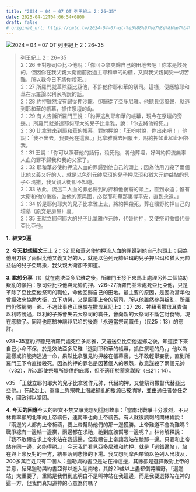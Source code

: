 ```yaml
---
title: "2024 – 04 – 07 QT 列王紀上 2：26~35"
date: 2025-04-12T04:06:54+0800
draft: false
# original_url: https://cmtc.tw/2024-04-07-qt-%e5%88%97%e7%8e%8b%e7%b4%80%e4%b8%8a-2%ef%bc%9a2635
---
```


![2024 – 04 – 07 QT 列王紀上 2：26\~35](/images/qt.jpg  "2024 – 04 – 07 QT 列王紀上 2：26\~35")

> 列王紀上 2：26\~35  
> 2：26 王對祭司亞比亞他說：「你回亞拿突歸自己的田地去吧！你本是該死的，但因你在我父親大衛面前抬過主耶和華的約櫃，又與我父親同受一切苦難，所以我今日不將你殺死。」  
> 2：27 所羅門就革除亞比亞他，不許他作耶和華的祭司。這樣，便應驗耶和華在示羅論以利家所說的話。  
> 2：28 約押雖然沒有歸從押沙龍，卻歸從了亞多尼雅。他聽見這風聲，就逃到耶和華的帳幕，抓住祭壇的角。  
> 2：29 有人告訴所羅門王說：「約押逃到耶和華的帳幕，現今在祭壇的旁邊。」所羅門就差遣耶何耶大的兒子比拿雅，說：「你去將他殺死。」  
> 2：30 比拿雅來到耶和華的帳幕，對約押說：「王吩咐說，你出來吧！」他說：「我不出去，我要死在這裏。」比拿雅就去回覆王，說約押如此如此回答我。  
> 2：31 王說：「你可以照著他的話行，殺死他，將他葬埋，好叫約押流無辜人血的罪不歸我和我的父家了。  
> 2：32 耶和華必使約押流人血的罪歸到他自己的頭上；因為他用刀殺了兩個比他又義又好的人，就是以色列元帥尼珥的兒子押尼珥和猶大元帥益帖的兒子亞瑪撒，我父親大衛卻不知道。  
> 2：33 故此，流這二人血的罪必歸到約押和他後裔的頭上，直到永遠；惟有大衛和他的後裔，並他的家與國，必從耶和華那裏得平安，直到永遠。」  
> 2：34 於是耶何耶大的兒子比拿雅上去，將約押殺死，葬在曠野約押自己的墳墓（原文是房屋）裏。  
> 2：35 王就立耶何耶大的兒子比拿雅作元帥，代替約押，又使祭司撒督代替亞比亞他。

**1.  經文3遍**

**2. 今天默想經文**王上 2：32 耶和華必使約押流人血的罪歸到他自己的頭上；因為他用刀殺了兩個比他又義又好的人，就是以色列元帥尼珥的兒子押尼珥和猶大元帥益帖的兒子亞瑪撒，我父親大衛卻不知道。

**3. 默想分享**（1）就在處決亞多尼雅之後，所羅門王接下來馬上處理另外二個協助叛亂的領袖：祭司亞比亞他與元帥約押。v26\~27所羅門並未處死亞比亞他，只是革除了亞比亞他祭司的職位，命他回歸自己的田地。最主要的原因，是因為當年他曾經效忠協助大衛，立下功勞，又是服事上帝的祭司，所以他雖然參與叛亂，所羅門仍然網開一面。不過此事也正應驗在撒母耳記上2：27-26，神藉著撒母耳責備以利時說過，以利的子孫會失去大祭司的職任，會向新的大祭司不斷乞討食物。現在應驗了。同時也應驗神讓非尼哈的後裔「永遠當祭司職任」（民25：13）的應許。

v28\~35當約押聽見所羅門處死亞多尼雅，又遣送亞比亞他返鄉之後，知道接下來自己小命不保，於是效法亞多尼雅「逃到耶和華的帳幕，抓住祭壇的角。」他以為這樣或許能夠逃過一命，果然比拿雅見約押躲在帳幕裏，也不敢輕舉妄動，直到所羅門王下令直接殺死。因為約押的罪名是因著個人的恩怨，故意謀殺了兩個元帥 （v32），所以即使祭壇所提供的庇護，但不適用於蓄意謀殺（出21：14）。

v35 「王就立耶何耶大的兒子比拿雅作元帥，代替約押，又使祭司撒督代替亞比亞他。」在政治上、軍事上與宗教上潛藏禍亂的根源已被清除，並由適任者替任之後，國政得以鞏固。

**4. 今天的回應**今天的經文不禁又讓我想到這則故事：「當南北戰爭十分激烈，不只林肯率領的北軍向上帝禱告，連南軍也向上帝禱告。有人就很諷刺的問林肯說：『兩邊的人都向上帝祈禱，要上帝幫助他們的那一邊獲勝。上帝難道不會為難嗎？戰爭總有一邊輸一邊贏，兩邊都在求祂，祂到底該幫哪一邊呢？』林肯解釋說：『我不敢禱告求上帝來站在我這邊，但我禱告上帝讓我站在祂那一邊。只要和上帝站在同一邊，必能得勝。』」今天我們看見亞多尼雅和約押，就是「選錯邊站」，站在與上帝反對的一方，結果落到悲慘的下場。我又想到摩西帶領以色列人出埃及，200多萬百姓只有二個人：迦勒與約書亞是站在神這邊，其餘卻是選擇敵對上帝的旨意，結果迦勒與約書亞得以進入迦南地，其餘20歲以上盡都倒斃曠野。「選邊站」太重要了，重點是我們到底明白不是叫神站在我這邊，而是我要選擇站在神的這一方，但我們真知道神的心意為何嗎？